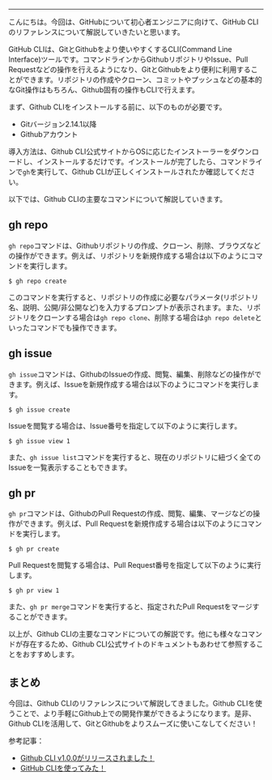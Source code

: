 <!--
title: Github CLIリファレンス
tags: Github,CLI,リファレンス
id: 
private: false
-->

---

こんにちは。今回は、GitHubについて初心者エンジニアに向けて、GitHub CLIのリファレンスについて解説していきたいと思います。

GitHub CLIは、GitとGithubをより使いやすくするCLI(Command Line Interface)ツールです。コマンドラインからGithubリポジトリやIssue、Pull Requestなどの操作を行えるようになり、GitとGithubをより便利に利用することができます。リポジトリの作成やクローン、コミットやプッシュなどの基本的なGit操作はもちろん、Github固有の操作もCLIで行えます。

まず、Github CLIをインストールする前に、以下のものが必要です。

- Gitバージョン2.14.1以降
- Githubアカウント

導入方法は、Github CLI公式サイトからOSに応じたインストーラーをダウンロードし、インストールするだけです。インストールが完了したら、コマンドラインで`gh`を実行して、Github CLIが正しくインストールされたか確認してください。

以下では、Github CLIの主要なコマンドについて解説していきます。

## gh repo

`gh repo`コマンドは、Githubリポジトリの作成、クローン、削除、ブラウズなどの操作ができます。例えば、リポジトリを新規作成する場合は以下のようにコマンドを実行します。

```
$ gh repo create
```

このコマンドを実行すると、リポジトリの作成に必要なパラメータ(リポジトリ名、説明、公開/非公開など)を入力するプロンプトが表示されます。また、リポジトリをクローンする場合は`gh repo clone`、削除する場合は`gh repo delete`といったコマンドでも操作できます。

## gh issue

`gh issue`コマンドは、GithubのIssueの作成、閲覧、編集、削除などの操作ができます。例えば、Issueを新規作成する場合は以下のようにコマンドを実行します。

```
$ gh issue create
```

Issueを閲覧する場合は、Issue番号を指定して以下のように実行します。

```
$ gh issue view 1
```

また、`gh issue list`コマンドを実行すると、現在のリポジトリに紐づく全てのIssueを一覧表示することもできます。

## gh pr

`gh pr`コマンドは、GithubのPull Requestの作成、閲覧、編集、マージなどの操作ができます。例えば、Pull Requestを新規作成する場合は以下のようにコマンドを実行します。

```
$ gh pr create
```

Pull Requestを閲覧する場合は、Pull Request番号を指定して以下のように実行します。

```
$ gh pr view 1
```

また、`gh pr merge`コマンドを実行すると、指定されたPull Requestをマージすることができます。

以上が、Github CLIの主要なコマンドについての解説です。他にも様々なコマンドが存在するため、Github CLI公式サイトのドキュメントもあわせて参照することをおすすめします。

## まとめ

今回は、Github CLIのリファレンスについて解説してきました。Github CLIを使うことで、より手軽にGithub上での開発作業ができるようになります。是非、Github CLIを活用して、GitとGithubをよりスムーズに使いこなしてください！

参考記事：
- [Github CLI v1.0.0がリリースされました！](https://github.blog/jp/2020-09-17-github-cli-1-0-is-now-available/)
- [GitHub CLIを使ってみた！](https://qiita.com/HeRo/items/4f48e6447cfed4bfa1e3)
